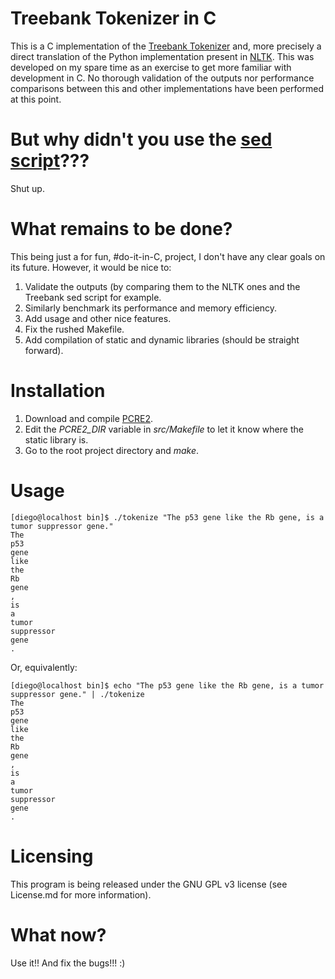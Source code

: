 # Treebank Tokenizer in C

This is a C implementation of the [Treebank Tokenizer](https://www.cis.upenn.edu/~treebank/tokenization.html) and, more precisely a direct translation of the Python implementation present in [NLTK](http://www.nltk.org/_modules/nltk/tokenize/treebank.html). This was developed on my spare time as an exercise to get more familiar with development in C. No thorough validation of the outputs nor performance comparisons between this and other implementations have been performed at this point.

# But why didn't you use the [sed script](https://www.cis.upenn.edu/~treebank/tokenizer.sed)???

Shut up.

# What remains to be done?

This being just a for fun, \#do-it-in-C, project, I don't have any clear goals on its future. However, it would be nice to:

1. Validate the outputs (by comparing them to the NLTK ones and the Treebank sed script for example.
2. Similarly benchmark its performance and memory efficiency.
3. Add usage and other nice features.
4. Fix the rushed Makefile.
5. Add compilation of static and dynamic libraries (should be straight forward).

# Installation

1. Download and compile [PCRE2](ftp://ftp.csx.cam.ac.uk/pub/software/programming/pcre/).
2. Edit the *PCRE2_DIR* variable in *src/Makefile* to let it know where the static library is.
3. Go to the root project directory and *make*.

# Usage

```
[diego@localhost bin]$ ./tokenize "The p53 gene like the Rb gene, is a tumor suppressor gene."
The
p53
gene
like
the
Rb
gene
,
is
a
tumor
suppressor
gene
.
```
Or, equivalently:
```
[diego@localhost bin]$ echo "The p53 gene like the Rb gene, is a tumor suppressor gene." | ./tokenize
The
p53
gene
like
the
Rb
gene
,
is
a
tumor
suppressor
gene
.
```

# Licensing

This program is being released under the GNU GPL v3 license (see License.md for more information).

# What now?

Use it!! And fix the bugs!!! :)
